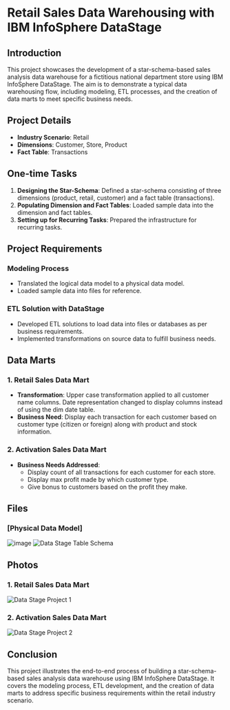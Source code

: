 # Retail Sales Data Warehousing with IBM InfoSphere DataStage

## Introduction
This project showcases the development of a star-schema-based sales analysis data warehouse for a fictitious national department store using IBM InfoSphere DataStage. The aim is to demonstrate a typical data warehousing flow, including modeling, ETL processes, and the creation of data marts to meet specific business needs.

## Project Details
- **Industry Scenario**: Retail
- **Dimensions**: Customer, Store, Product
- **Fact Table**: Transactions

## One-time Tasks 
1. **Designing the Star-Schema**: Defined a star-schema consisting of three dimensions (product, retail, customer) and a fact table (transactions).
2. **Populating Dimension and Fact Tables**: Loaded sample data into the dimension and fact tables.
3. **Setting up for Recurring Tasks**: Prepared the infrastructure for recurring tasks.

## Project Requirements
### Modeling Process
- Translated the logical data model to a physical data model.
- Loaded sample data into files for reference.

### ETL Solution with DataStage
- Developed ETL solutions to load data into files or databases as per business requirements.
- Implemented transformations on source data to fulfill business needs.

## Data Marts
### 1. Retail Sales Data Mart
- **Transformation**: Upper case transformation applied to all customer name columns. Date representation changed to display columns instead of using the dim date table.
- **Business Need**: Display each transaction for each customer based on customer type (citizen or foreign) along with product and stock information.

### 2. Activation Sales Data Mart
- **Business Needs Addressed**:
  - Display count of all transactions for each customer for each store.
  - Display max profit made by which customer type.
  - Give bonus to customers based on the profit they make.

## Files
### [Physical Data Model]
![image](https://github.com/ahmedhattem11/ETL-Data-Stage/assets/87239054/cea5819d-936d-4e03-95f1-05c9f99fda79)
![Data Stage Table Schema](https://github.com/MohamedKaram97/ETL-Data-Stage/assets/154819767/44bbfbdd-5c88-4530-9f35-2889200a8849)

## Photos 
### 1. Retail Sales Data Mart
![Data Stage Project 1 ](https://github.com/MohamedKaram97/ETL-Data-Stage/assets/154819767/4ac00686-a9ef-41b1-bd8a-521ac82deafc)

### 2. Activation Sales Data Mart
![Data Stage Project 2 ](https://github.com/MohamedKaram97/ETL-Data-Stage/assets/154819767/8390379f-ed3c-4b4b-8124-1facbfce8404)


## Conclusion
This project illustrates the end-to-end process of building a star-schema-based sales analysis data warehouse using IBM InfoSphere DataStage. It covers the modeling process, ETL development, and the creation of data marts to address specific business requirements within the retail industry scenario.

